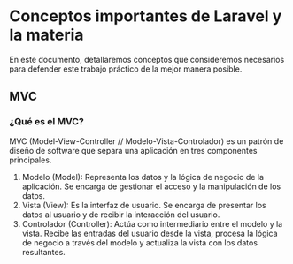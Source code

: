 # Conceptos importantes de Laravel y la materia
En este documento, detallaremos conceptos que consideremos necesarios para defender este trabajo práctico de la mejor manera posible.

## MVC
### ¿Qué es el MVC?

MVC (Model-View-Controller // Modelo-Vista-Controlador) es un patrón de diseño de software que separa una aplicación en tres componentes principales.

1. Modelo (Model): Representa los datos y la lógica de negocio de la aplicación. Se encarga de gestionar el acceso y la manipulación de los datos.
2. Vista (View): Es la interfaz de usuario. Se encarga de presentar los datos al usuario y de recibir la interacción del usuario.
3. Controlador (Controller): Actúa como intermediario entre el modelo y la vista. Recibe las entradas del usuario desde la vista, procesa la lógica de negocio a través del modelo y actualiza la vista con los datos resultantes.